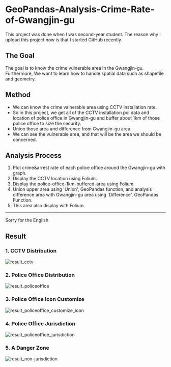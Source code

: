 # GeoPandas-Analysis-Crime-Rate-of-Gwangjin-gu
This project was done when I was second-year student.
The reason why I upload this project now is that I started GitHub recently.

## The Goal
The goal is to know the crime vulnerable area in the Gwangjin-gu. Furthermore, We want to learn how to handle spatial data such as shapefile and geometry.

## Method
- We can know the crime valnerable area using CCTV installation rate.
- So in this project, we get all of the CCTV installation poi data and location of police office in Gwangjin-gu and buffer about 1km of those police office to size the security.
- Union those area and difference from Gwangjin-gu area.
- We can see the vulnerable area, and that will be the area we should be concerned.

## Analysis Process

1. Plot crime&arrest rate of each police office around the Gwangjin-gu with graph.
2. Display the CCTV location using Folium.
3. Display the police-office-1km-buffered-area using Folium.
4. Union upper area using 'Union', GeoPandas function, and analysis difference area with Gwangjin-gu area using 'Difference', GeoPandas Function.
5. This area also display with Folium.
<hr>
Sorry for the English

## Result

### 1. CCTV Distribution<Br>
![result_cctv](https://user-images.githubusercontent.com/25999141/48416449-96bd5780-e793-11e8-88e7-6e29b069c9c1.PNG)

### 2. Police Office Distribution<Br>
![result_policeoffice](https://user-images.githubusercontent.com/25999141/48416490-b2286280-e793-11e8-887a-886a8c0f7044.PNG)

### 3. Police Office Icon Customize<Br>
![result_policeoffice_customize_icon](https://user-images.githubusercontent.com/25999141/48416528-ce2c0400-e793-11e8-96f5-af531dbc28f5.PNG)

### 4. Police Office Jurisdiction<Br>
![result_policeoffice_jurisdiction](https://user-images.githubusercontent.com/25999141/48416572-eef45980-e793-11e8-88d2-8ba2f78bf266.PNG)

### 5. A Danger Zone<Br>
![result_non-jurisdiction](https://user-images.githubusercontent.com/25999141/48416603-03d0ed00-e794-11e8-8e1c-aa8a9a671a65.PNG)
